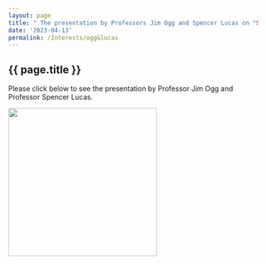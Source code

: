 ```yaml
---
layout: page
title: " The presentation by Professors Jim Ogg and Spencer Lucas on "Spiking the Geologic Calendar: GSSPs and Their Challenges""
date: '2023-04-13'
permalink: /Interests/ogg&lucas
---
```


## {{ page.title }}

Please click below to see the presentation by Professor Jim Ogg and Professor Spencer Lucas.

[<img src="https://stratigraphy.org/subcommission-permian/images/Ogg Lucas talk.jpg" alt="" style="width:300px" />](https://youtu.be/W1bGoYj3oiE) 
